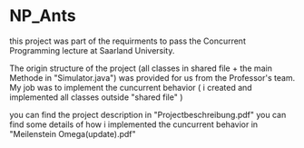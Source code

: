 # NP_Ants
 this project was part of the requirments to pass the Concurrent Programming lecture at Saarland University.
 
 The origin structure of the project (all classes in shared file + the main Methode in "Simulator.java") was provided for us from the Professor's team.
 My job was to implement the cuncurrent behavior ( i created and implemented all classes outside "shared file" )
 
 
 you can find the project description in "Projectbeschreibung.pdf"
 you can find some details of how i implemented the cuncurrent behavior in "Meilenstein Omega(update).pdf" 
